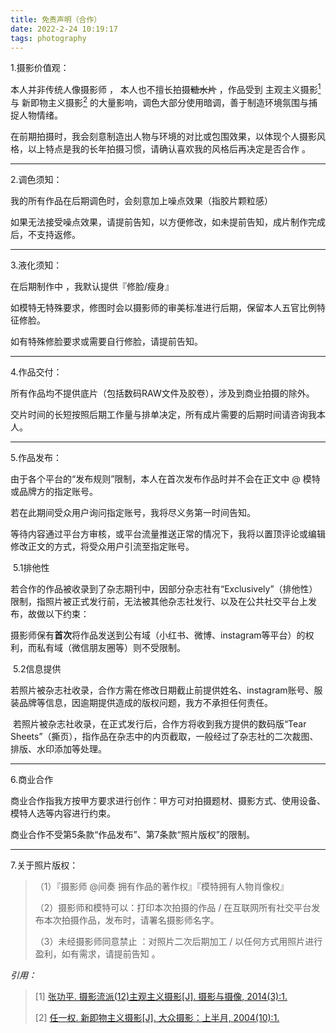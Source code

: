 ```yaml
---
title: 免责声明（合作）
date: 2022-2-24 10:19:17
tags: photography
---
```




1.摄影价值观：

本人并非传统人像摄影师 ， 本人也不擅长拍摄~~糖水片~~ ，作品受到 主观主义摄影[<sup>1</sup>](#refer-anchor-1) 与 新即物主义摄影[<sup>2</sup>](#refer-anchor-2)   的大量影响，调色大部分使用暗调，善于制造环境氛围与捕捉人物情绪。

在前期拍摄时，我会刻意制造出人物与环境的对比或包围效果，以体现个人摄影风格，以上特点是我的长年拍摄习惯，请确认喜欢我的风格后再决定是否合作 。

------

2.调色须知：

我的所有作品在后期调色时，会刻意加上噪点效果（指胶片颗粒感）

如果无法接受噪点效果，请提前告知，以方便修改，如未提前告知，成片制作完成后，不支持返修。

------

3.液化须知：

在后期制作中 ，我默认提供『修脸/瘦身』

如模特无特殊要求，修图时会以摄影师的审美标准进行后期，保留本人五官比例特征修脸。

如有特殊修脸要求或需要自行修脸，请提前告知。

------

4.作品交付：

所有作品均不提供底片（包括数码RAW文件及胶卷），涉及到商业拍摄的除外。

交片时间的长短按照后期工作量与排单决定，所有成片需要的后期时间请咨询我本人。

------

5.作品发布：

由于各个平台的“发布规则”限制，本人在首次发布作品时并不会在正文中 @ 模特或品牌方的指定账号。

若在此期间受众用户询问指定账号，我将尽义务第一时间告知。

等待内容通过平台方审核，或平台流量推送正常的情况下，我将以置顶评论或编辑修改正文的方式，将受众用户引流至指定账号。

​		5.1排他性

​		若合作的作品被收录到了杂志期刊中，因部分杂志社有“Exclusively”（排他性）限制，指照片被正式发行前，无法被其他杂志社发行、以及在公共社交平台上发布，故做以下约束：

​		摄影师保有**首次**将作品发送到公有域（小红书、微博、instagram等平台）的权利，而私有域（微信朋友圈等）则不受限制。

​		5.2信息提供

​		若照片被杂志社收录，合作方需在修改日期截止前提供姓名、instagram账号、服装品牌等信息，因逾期提供造成的版权问题，我方不承担任何责任。

​		若照片被杂志社收录，在正式发行后，合作方将收到我方提供的数码版“Tear Sheets”（撕页），指作品在杂志中的内页截取，一般经过了杂志社的二次裁图、排版、水印添加等处理。

------

6.商业合作

商业合作指我方按甲方要求进行创作：甲方可对拍摄题材、摄影方式、使用设备、模特人选等内容进行约束。

商业合作不受第5条款“作品发布”、第7条款“照片版权”的限制。

------

7.关于照片版权：

> （1）『摄影师 @间奏 拥有作品的著作权』『模特拥有人物肖像权』
>
> （2）摄影师和模特可以：打印本次拍摄的作品 / 在互联网所有社交平台发布本次拍摄作品，发布时，请署名摄影师名字。
>
> （3）未经摄影师同意禁止 ：对照片二次后期加工 / 以任何方式用照片进行盈利，如有需求，请提前告知 。



*引用：*

> <div id="refer-anchor-1"></div>
> 
>
> [1] [张功平. 摄影流派(12)主观主义摄影[J]. 摄影与摄像, 2014(3):1.](https://xueshu.baidu.com/usercenter/paper/show?paperid=65799881caa3e301e6d050176ec07fd4&site=xueshu_se)
>
> <div id="refer-anchor-2"></div>
>
> [2] [任一权. 新即物主义摄影[J]. 大众摄影：上半月, 2004(10):1.](https://xueshu.baidu.com/usercenter/paper/show?paperid=187g0g5022630g50yy390tf05f662270)

